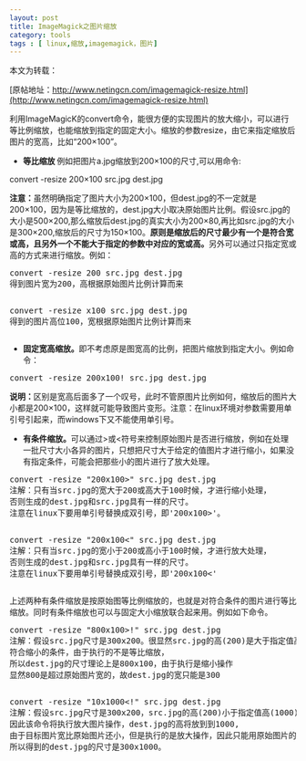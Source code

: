 ```yaml
---
layout: post
title: ImageMagick之图片缩放
category: tools
tags : [ linux,缩放,imagemagick，图片]
---
```


本文为转载：

[原帖地址：http://www.netingcn.com/imagemagick-resize.html](http://www.netingcn.com/imagemagick-resize.html)



<div class="content">
			<p>利用ImageMagicK的convert命令，能很方便的实现图片的放大缩小，可以进行等比例缩放，也能缩放到指定的固定大小。缩放的参数resize，由它来指定缩放后图片的宽高，比如“200×100”。</p>
<ul>
<li><strong>等比缩放 </strong>例如把图片a.jpg缩放到200×100的尺寸,可以用命令:</li>
</ul>
<div class="code">convert -resize 200×100 src.jpg dest.jpg</div>
<p><strong>注意：</strong>虽然明确指定了图片大小为200×100，但dest.jpg的不一定就是200×100，因为是等比缩放的，dest.jpg大小取决原始图片比例。假设src.jpg的大小是500×200,那么缩放后dest.jpg的真实大小为200×80,再比如src.jpg的大小是300×200,缩放后的尺寸为150×100。<strong>原则是缩放后的尺寸最少有一个是符合宽或高，且另外一个不能大于指定的参数中对应的宽或高。</strong>另外可以通过只指定宽或高的方式来进行缩放。例如：</p>
<pre>convert -resize 200 src.jpg dest.jpg
得到图片宽为200，高根据原始图片比例计算而来

convert -resize x100 src.jpg dest.jpg
得到的图片高位100，宽根据原始图片比例计算而来
</pre>
<ul>
<li><strong>固定宽高缩放。</strong>即不考虑原是图宽高的比例，把图片缩放到指定大小。例如命令：</li>
</ul>
<pre>convert -resize 200x100! src.jpg dest.jpg
</pre>
<p><strong>说明：</strong>区别是宽高后面多了一个叹号，此时不管原图片比例如何，缩放后的图片大小都是200×100，这样就可能导致图片变形。注意：在linux环境对参数需要用单引号引起来，而windows下又不能使用单引号。</p>
<ul>
<li><strong>有条件缩放。</strong>可以通过&gt;或&lt;符号来控制原始图片是否进行缩放，例如在处理一批尺寸大小各异的图片，只想把尺寸大于给定的值图片才进行缩小，如果没有指定条件，可能会把那些小的图片进行了放大处理。</li>
</ul>
<pre>convert -resize "200x100&gt;" src.jpg dest.jpg
注解：只有当src.jpg的宽大于200或高大于100时候，才进行缩小处理，
否则生成的dest.jpg和src.jpg具有一样的尺寸。
注意在linux下要用单引号替换成双引号，即'200x100&gt;'。

convert -resize "200x100&lt;"&nbsp;src.jpg dest.jpg
注解：只有当src.jpg的宽小于200或高小于100时候，才进行放大处理，
否则生成的dest.jpg和src.jpg具有一样的尺寸。
注意在linux下要用单引号替换成双引号，即'200x100&lt;'
</pre>
<p>上述两种有条件缩放是按原始图等比例缩放的，也就是对符合条件的图片进行等比缩放。同时有条件缩放也可以与固定大小缩放联合起来用。例如如下命令。</p>
<pre>convert -resize "800x100&gt;!" src.jpg dest.jpg
注解：假设src.jpg尺寸是300x200。很显然src.jpg的高(200)是大于指定值高(100)，
符合缩小的条件，由于执行的不是等比缩放，
所以dest.jpg的尺寸理论上是800x100，由于执行是缩小操作
显然800是超过原始图片宽的，故dest.jpg的宽只能是300

convert -resize "10x1000&lt;!" src.jpg dest.jpg
注解：假设src.jpg尺寸是300x200，src.jpg的高(200)小于指定值高(1000)，
因此该命令将执行放大图片操作，dest.jpg的高将放到到1000,
由于目标图片宽比原始图片还小，但是执行的是放大操作，因此只能用原始图片的宽，
所以得到的dest.jpg的尺寸是300x1000。
</pre>
